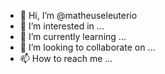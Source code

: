 - 👋 Hi, I’m @matheuseleuterio
- 👀 I’m interested in ...
- 🌱 I’m currently learning ...
- 💞️ I’m looking to collaborate on ...
- 📫 How to reach me ...

<!---
matheuseleuterio/matheuseleuterio is a ✨ special ✨ repository because its `README.md` (this file) appears on your GitHub profile.
You can click the Preview link to take a look at your changes.
--->
